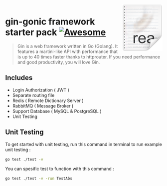<img src="icon.png" align="right" />

# gin-gonic framework starter pack [![Awesome](https://cdn.rawgit.com/sindresorhus/awesome/d7305f38d29fed78fa85652e3a63e154dd8e8829/media/badge.svg)](https://github.com/sindresorhus/awesome#readme)

> Gin is a web framework written in Go (Golang). It features a martini-like API with performance that is up to 40 times faster thanks to httprouter. If you need performance and good productivity, you will love Gin.

## Includes

- Login Authorization ( JWT )
- Separate routing file
- Redis ( Remote Dictionary Server )
- RabbitMQ ( Message Broker )
- Support Database ( MySQL & PostgreSQL )
- Unit Testing

## Unit Testing

To get started with unit testing, run this command in terminal to run example unit testing :

```sh
go test ./test -v
```

You can spesific test to function with this command :

```sh
go test ./test -v -run TestAbs
```
